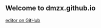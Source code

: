 ## Welcome to dmzx.github.io

 [editor on GitHub](https://github.com/dmzx/dmzx.github.io/edit/master/README.md)

